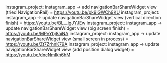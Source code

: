 instagram_project: instagram_app -> add navigationBarShareWidget view (tried NavigationRail) = https://youtu.be/pk9lGWCh9KU
instagram_project: instagram_app -> update navigationBarShareWidget view (vertical direction finish) = https://youtu.be/BL__igJYJEw
instagram_project: instagram_app -> update navigationBarShareWidget view (big screen finish) = https://youtu.be/MPvYbj8aiNA
instagram_project: instagram_app -> update navigationBarShareWidget view (small screen in process) = https://youtu.be/Zt7ZrhnK79A
instagram_project: instagram_app -> update navigationBarShareWidget view (add position dialog widget) = https://youtu.be/dncNmIkh6hM